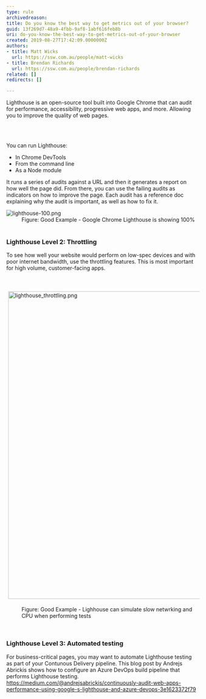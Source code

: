 ```yaml
---
type: rule
archivedreason: 
title: Do you know the best way to get metrics out of your browser?
guid: 13f269d7-48a9-4fbb-9af8-1abf616feb8b
uri: do-you-know-the-best-way-to-get-metrics-out-of-your-browser
created: 2019-08-27T17:42:09.0000000Z
authors:
- title: Matt Wicks
  url: https://ssw.com.au/people/matt-wicks
- title: Brendan Richards
  url: https://ssw.com.au/people/brendan-richards
related: []
redirects: []

---
```



<p class="ssw15-rteElement-P">​Lighthouse is an&#160;open-source tool built into Google Chrome that can audit for performance, accessibility, progressive web apps, and more. Allowing you to improve the quality of web pages.​​<br></p>
<br><excerpt class='endintro'></excerpt><br>
<p>You can run Lighthouse&#58;</p><ul><li>In Chrome DevTools</li><li>From the command line​<br></li><li>As a Node module</li></ul><p class="ssw15-rteElement-P">It runs a series of audits against a URL and then it generates a report on how well the page did. From there, you can use the failing audits as indicators on how to improve the page. Each audit has a reference doc explaining why the audit is important, as well as how to fix it.</p>
<dl class="goodImage">
   <dt>
      <img src="/PublishingImages/lighthouse-100.png" alt="lighthouse-100.png" />
   </dt><dd>Figure&#58; Good Example - Google Chrome Lighthouse is showing 100%<br><br></dd><h3 class="ssw15-rteElement-H3">​​​​Lighthouse Level 2&#58; Throttling<br></h3><p class="ssw15-rteElement-P">To see how well your website would perform on low-spec&#160;devices and with poor internet bandwidth, use the throttling features. This is most important for high volume, customer-facing apps.&#160;<br></p><p class="ssw15-rteElement-P"><br>​<img src="/SiteAssets/the-best-way-to-get-metrics-out-of-your-browser/lighthouse_throttling.png" alt="lighthouse_throttling.png" style="margin&#58;5px;width&#58;808px;" /><br></p><dd class="ssw15-rteElement-FigureGood">Figure&#58; Good Example - Lighhouse can simulate slow netwrking and CPU when performing tests<br></dd><p class="ssw15-rteElement-P">​<br></p><h3 class="ssw15-rteElement-H3">Lighthouse Level 3&#58; Automated testing<br></h3><p class="ssw15-rteElement-P">For business-critical pages, you may want to automate Lighthouse testing as part of your Contunous Delivery pipeline. This blog post by&#160;Andrejs Abrickis shows how to configure an Azure DevOps&#160;build&#160;pipeline that performs Lighthouse testing.<br><a href="https&#58;//medium.com/%40andrejsabrickis/continuously-audit-web-apps-performance-using-google-s-lighthouse-and-azure-devops-3e1623372f79">https&#58;//medium.com/@andrejsabrickis/continuously-audit-web-apps-performance-using-google-s-lighthouse-and-azure-devops-3e1623372f79​</a><br>​<br>​<br></p><p class="ssw15-rteElement-P"><br></p></dl>


